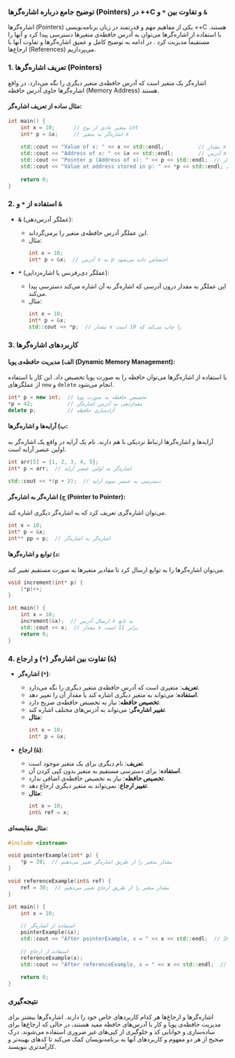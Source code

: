### توضیح جامع درباره اشاره‌گرها (Pointers) در ++C و تفاوت بین `*` و `&`

اشاره‌گرها 
(Pointers)
 یکی از مفاهیم مهم و قدرتمند در زبان برنامه‌نویسی 
 ++C
  هستند. با استفاده از اشاره‌گرها می‌توان به آدرس حافظه‌ی متغیرها دسترسی پیدا کرد و آنها را مستقیماً مدیریت کرد
  . در ادامه به توضیح کامل و عمیق اشاره‌گرها و تفاوت آنها با ارجاع‌ها 
 (References) می‌پردازیم.

### 1. تعریف اشاره‌گرها (Pointers)

اشاره‌گر یک متغیر است که آدرس حافظه‌ی متغیر دیگری را نگه می‌دارد. در واقع اشاره‌گرها حاوی آدرس حافظه 
(Memory Address)
 هستند.

#### مثال ساده از تعریف اشاره‌گر:

```cpp
int main() {
    int x = 10;      // متغیر عادی از نوع int
    int* p = &x;     // اشاره‌گر به متغیر x
    
    std::cout << "Value of x: " << x << std::endl;           // مقدار x
    std::cout << "Address of x: " << &x << std::endl;        // آدرس x
    std::cout << "Pointer p (Address of x): " << p << std::endl;  // مقدار p که همان آدرس x است
    std::cout << "Value at address stored in p: " << *p << std::endl; // مقدار در آدرس اشاره شده توسط p
    
    return 0;
}
```

### 2. استفاده از `*` و `&`

- **`&`** (عملگر آدرس‌دهی):
  - این عملگر آدرس حافظه‌ی متغیر را برمی‌گرداند.
  - مثال:
    ```cpp
    int x = 10;
    int* p = &x;  // آدرس x به p اختصاص داده می‌شود
    ```

- **`*`** (عملگر دی‌رفرنس یا اشاره‌زدایی):
  - این عملگر به مقدار درون آدرسی که اشاره‌گر به آن اشاره می‌کند دسترسی پیدا می‌کند.
  - مثال:
    ```cpp
    int x = 10;
    int* p = &x;
    std::cout << *p;  // مقدار x را چاپ می‌کند که 10 است
    ```

### 3. کاربردهای اشاره‌گرها

#### الف) مدیریت حافظه‌ی پویا (Dynamic Memory Management):

با استفاده از اشاره‌گرها می‌توان حافظه را به صورت پویا تخصیص داد. این کار با استفاده از عملگرهای 
`new` و `delete`
 انجام می‌شود.

```cpp
int* p = new int;  // تخصیص حافظه به صورت پویا
*p = 42;           // مقداردهی به آدرس اشاره‌گر
delete p;          // آزادسازی حافظه
```

#### ب) آرایه‌ها و اشاره‌گرها:

آرایه‌ها و اشاره‌گرها ارتباط نزدیکی با هم دارند. نام یک آرایه در واقع یک اشاره‌گر به اولین عنصر آرایه است.

```cpp
int arr[5] = {1, 2, 3, 4, 5};
int* p = arr;  // اشاره‌گر به اولین عنصر آرایه

std::cout << *(p + 2);  // دسترسی به عنصر سوم آرایه
```

#### ج) اشاره‌گر به اشاره‌گر (Pointer to Pointer):

می‌توان اشاره‌گری تعریف کرد که به اشاره‌گر دیگری اشاره کند.

```cpp
int x = 10;
int* p = &x;
int** pp = p;  // اشاره‌گر به اشاره‌گر
```

#### د) توابع و اشاره‌گرها:

می‌توان اشاره‌گرها را به توابع ارسال کرد تا مقادیر متغیرها به صورت مستقیم تغییر کند.

```cpp
void increment(int* p) {
    (*p)++;
}

int main() {
    int x = 10;
    increment(&x);  // ارسال آدرس x به تابع
    std::cout << x;  // مقدار x برابر 11 است
    return 0;
}
```

### 4. تفاوت بین اشاره‌گر (`*`) و ارجاع (`&`)

- **اشاره‌گر (`*`)**:
  - **تعریف**: متغیری است که آدرس حافظه‌ی متغیر دیگری را نگه می‌دارد.
  - **استفاده**: می‌تواند به متغیر دیگری اشاره کند یا مقدار آن را تغییر دهد.
  - **تخصیص حافظه**: نیاز به تخصیص حافظه‌ی صریح دارد.
  - **تغییر اشاره‌گر**: می‌تواند به آدرس‌های مختلف اشاره کند.
  - **مثال**:
    ```cpp
    int x = 10;
    int* p = &x;
    ```

- **ارجاع (`&`)**:
  - **تعریف**: نام دیگری برای یک متغیر موجود است.
  - **استفاده**: برای دسترسی مستقیم به متغیر بدون کپی کردن آن.
  - **تخصیص حافظه**: نیاز به تخصیص حافظه‌ی اضافی ندارد.
  - **تغییر ارجاع**: نمی‌تواند به متغیر دیگری ارجاع دهد.
  - **مثال**:
    ```cpp
    int x = 10;
    int& ref = x;
    ```

#### مثال مقایسه‌ای:

```cpp
#include <iostream>

void pointerExample(int* p) {
    *p = 20;  // مقدار متغیر را از طریق اشاره‌گر تغییر می‌دهیم
}

void referenceExample(int& ref) {
    ref = 30;  // مقدار متغیر را از طریق ارجاع تغییر می‌دهیم
}

int main() {
    int x = 10;

    // استفاده از اشاره‌گر
    pointerExample(&x);
    std::cout << "After pointerExample, x = " << x << std::endl;  // خروجی: 20

    // استفاده از ارجاع
    referenceExample(x);
    std::cout << "After referenceExample, x = " << x << std::endl;  // خروجی: 30

    return 0;
}
```

### نتیجه‌گیری

اشاره‌گرها و ارجاع‌ها هر کدام کاربردهای خاص خود را دارند. اشاره‌گرها بیشتر برای مدیریت حافظه‌ی پویا و کار با آدرس‌های حافظه مفید هستند، در حالی که ارجاع‌ها برای ساده‌سازی و خوانایی کد و جلوگیری از کپی‌های غیر ضروری استفاده می‌شوند. درک صحیح از هر دو مفهوم و کاربردهای آنها به برنامه‌نویسان کمک می‌کند تا کدهای بهینه‌تر و کارآمدتری بنویسند.